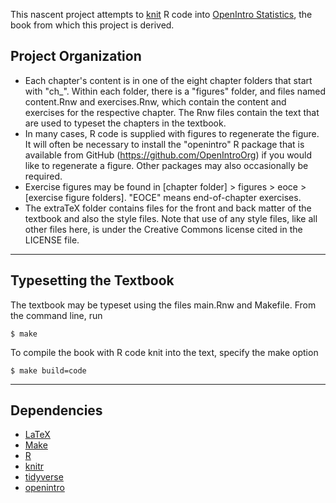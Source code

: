 This nascent project attempts to [knit](http://yihui.name/knitr/) R code into [OpenIntro Statistics](https://github.com/OpenIntroOrg/openintro-statistics), the book from which this project is derived.

Project Organization
--------------------

- Each chapter's content is in one of the eight chapter folders that start with "ch_". Within each folder, there is a "figures" folder, and files named content.Rnw and exercises.Rnw, which contain the content and exercises for the respective chapter. The Rnw files contain the text that are used to typeset the chapters in the textbook.
- In many cases, R code is supplied with figures to regenerate the figure. It will often be necessary to install the "openintro" R package that is available from GitHub (https://github.com/OpenIntroOrg) if you would like to regenerate a figure. Other packages may also occasionally be required.
- Exercise figures may be found in [chapter folder] > figures > eoce > [exercise figure folders]. "EOCE" means end-of-chapter exercises.
- The extraTeX folder contains files for the front and back matter of the textbook and also the style files. Note that use of any style files, like all other files here, is under the Creative Commons license cited in the LICENSE file.

- - -

Typesetting the Textbook
------------------------

The textbook may be typeset using the files main.Rnw and Makefile.  From the command line, run

```
$ make
```

To compile the book with R code knit into the text, specify the make option

```
$ make build=code
```

- - -

Dependencies
------------

- [LaTeX](https://www.latex-project.org/)
- [Make](https://www.gnu.org/software/make/)
- [R](https://cran.r-project.org/)
- [knitr](http://yihui.name/knitr/)
- [tidyverse](https://cran.r-project.org/web/packages/tidyverse/index.html)
- [openintro](https://cran.r-project.org/web/packages/openintro/index.html)